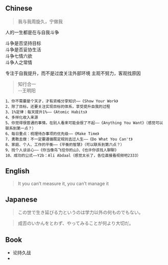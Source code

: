 ## Chinese

> 我与我周旋久，宁做我

人的一生都是在与自我斗争

斗争是否坚持目标  
斗争是否妥协生活  
斗争七情六欲  
斗争人之常情  

专注于自我提升，而不是过度关注外部环境
主观不努力，客观找原因

> 知行合一  
>       --王明阳

```
1、你不需要是个天才，才有资格分享知识——《Show Your Work》
2、除了目标，还要关注实现目标的体系，享受提升自我的过程
3、1%定律：每天提升1%——《Atomic Habits》
4、多样化收入来源
5、你觉得很普通的事情，在别人看来可能会很了不起——《Anything You Want》（感觉可以联系到第一点？）
6、每日重点：梳理待办事项的优先级——《Make Time》
7、勇敢去做：不一定要遵循既定规则去过人生——《Do What You Can't》
8、家庭、个人、工作的平衡——《平衡的智慧》（可以联系到第六点？）
9、找个人谈谈心——《你当像鸟飞往你的山》、《也许你该找人聊聊》
10、成功的公式——Y2b：Ali Abdaal（感觉太长了，各位直接看视频吧2333）
```


## English

> It you can’t measure it, you can’t manage it


## Japanese

> この世で生き延びる力というのは学力以外の何ものでもない。

> 成否のいかんをとわず、やってみることが何より大切だ。

## Book

- 论持久战
- 